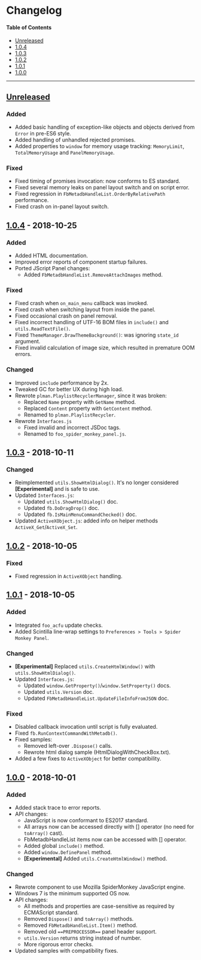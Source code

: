# Changelog

#### Table of Contents
- [Unreleased](#unreleased)
- [1.0.4](#104---2018-10-25)
- [1.0.3](#103---2018-10-11)
- [1.0.2](#102---2018-10-05)
- [1.0.1](#101---2018-10-05)
- [1.0.0](#100---2018-10-01)
___

## [Unreleased][]
### Added
- Added basic handling of exception-like objects and objects derived from `Error` in pre-ES6 style.
- Added handling of unhandled rejected promises.
- Added properties to `window` for memory usage tracking: `MemoryLimit`, `TotalMemoryUsage` and `PanelMemoryUsage`.

### Fixed
- Fixed timing of promises invocation: now conforms to ES standard.
- Fixed several memory leaks on panel layout switch and on script error.
- Fixed regression in `FbMetadbHandleList.OrderByRelativePath` performance.
- Fixed crash on in-panel layout switch.

## [1.0.4][] - 2018-10-25
### Added
- Added HTML documentation.
- Improved error reports of component startup failures.
- Ported JScript Panel changes:
  - Added `FbMetadbHandleList.RemoveAttachImages` method.

### Fixed
- Fixed crash when `on_main_menu` callback was invoked.
- Fixed crash when switching layout from inside the panel.
- Fixed occasional crash on panel removal.
- Fixed incorrect handling of UTF-16 BOM files in `include()` and `utils.ReadTextFile()`.
- Fixed `ThemeManager.DrawThemeBackground()`: was ignoring `state_id` argument.
- Fixed invalid calculation of image size, which resulted in premature OOM errors.

### Changed
- Improved `include` performance by 2x.
- Tweaked GC for better UX during high load.
- Rewrote `plman.PlaylistRecyclerManager`, since it was broken:
  - Replaced `Name` property with `GetName` method.
  - Replaced `Content` property with `GetContent` method.
  - Renamed to `plman.PlaylistRecycler`.
- Rewrote `Interfaces.js`
  - Fixed invalid and incorrect JSDoc tags.
  - Renamed to `foo_spider_monkey_panel.js`.

## [1.0.3][] - 2018-10-11
### Changed
- Reimplemented `utils.ShowHtmlDialog()`. It's no longer considered **\[Experimental]** and is safe to use.
- Updated `Interfaces.js`:
  - Updated `utils.ShowHtmlDialog()` doc.
  - Updated `fb.DoDragDrop()` doc.
  - Updated `fb.IsMainMenuCommandChecked()` doc.
- Updated `ActiveXObject.js`: added info on helper methods `ActiveX_Get`/`ActiveX_Set`.

## [1.0.2][] - 2018-10-05
### Fixed
- Fixed regression in `ActiveXObject` handling.

## [1.0.1][] - 2018-10-05
### Added
- Integrated `foo_acfu` update checks.
- Added Scintilla line-wrap settings to `Preferences > Tools > Spider Monkey Panel`.

### Changed
- **\[Experimental]** Replaced `utils.CreateHtmlWindow()` with `utils.ShowHtmlDialog()`.
- Updated `Interfaces.js`:
  - Updated `window.GetProperty()`/`window.SetProperty()` docs.
  - Updated `utils.Version` doc.
  - Updated `FbMetadbHandleList.UpdateFileInfoFromJSON` doc.

### Fixed
- Disabled callback invocation until script is fully evaluated.
- Fixed `fb.RunContextCommandWithMetadb()`.
- Fixed samples:
  - Removed left-over `.Dispose()` calls.
  - Rewrote html dialog sample (HtmlDialogWithCheckBox.txt).
- Added a few fixes to `ActiveXObject` for better compatibility.

## [1.0.0][] - 2018-10-01
### Added
- Added stack trace to error reports.
- API changes:
  - JavaScript is now conformant to ES2017 standard.
  - All arrays now can be accessed directly with [] operator (no need for `toArray()` cast).
  - FbMetadbHandleList items now can be accessed with [] operator.
  - Added global `include()` method.
  - Added `window.DefinePanel` method.
  - **\[Experimental]** Added `utils.CreateHtmlWindow()` method.

### Changed
- Rewrote component to use Mozilla SpiderMonkey JavaScript engine.
- Windows 7 is the minimum supported OS now.
- API changes:
  - All methods and properties are case-sensitive as required by ECMAScript standard.
  - Removed `Dispose()` and `toArray()` methods.
  - Removed `FbMetadbHandleList.Item()` method.
  - Removed old `==PREPROCESSOR==` panel header support.
  - `utils.Version` returns string instead of number.
  - More rigorous error checks.
- Updated samples with compatibility fixes.

[unreleased]: https://github.com/theqwertiest/foo_spider_monkey_panel/compare/v1.0.4...HEAD
[1.0.4]: https://github.com/TheQwertiest/foo_spider_monkey_panel/compare/v1.0.3...v1.0.4
[1.0.3]: https://github.com/TheQwertiest/foo_spider_monkey_panel/compare/v1.0.2...v1.0.3
[1.0.2]: https://github.com/TheQwertiest/foo_spider_monkey_panel/compare/v1.0.1...v1.0.2
[1.0.1]: https://github.com/TheQwertiest/foo_spider_monkey_panel/compare/v1.0.0...v1.0.1
[1.0.0]: https://github.com/TheQwertiest/foo_spider_monkey_panel/compare/vanilla_2_0...v1.0.0
